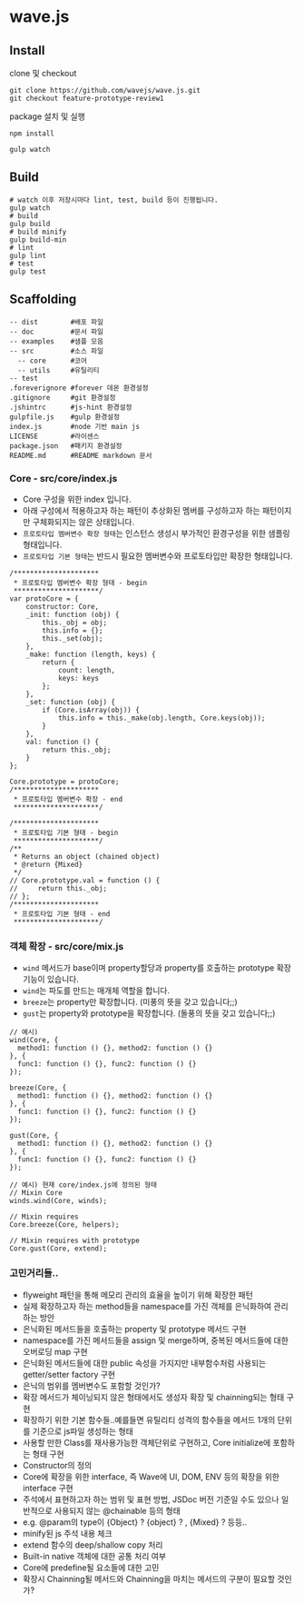 # wave.js

## Install

clone 및 checkout
```
git clone https://github.com/wavejs/wave.js.git
git checkout feature-prototype-review1
```

package 설치 및 실행
```
npm install

gulp watch
```

## Build

```
# watch 이후 저장시마다 lint, test, build 등이 진행됩니다.
gulp watch
# build
gulp build
# build minify
gulp build-min
# lint
gulp lint
# test
gulp test
```

## Scaffolding

```
-- dist        #배포 파일
-- doc         #문서 파일
-- examples    #샘플 모음
-- src         #소스 파일
  -- core      #코어
  -- utils     #유틸리티
-- test
.foreverignore #forever 데몬 환경설정
.gitignore     #git 환경설정
.jshintrc      #js-hint 환경설정
gulpfile.js    #gulp 환경설정
index.js       #node 기반 main js
LICENSE        #라이센스
package.json   #패키지 환경설정
README.md      #README markdown 문서
```

### Core - src/core/index.js
* Core 구성을 위한 index 입니다.
* 아래 구성에서 적용하고자 하는 패턴이 추상화된 멤버를 구성하고자 하는 패턴이지만 구체화되지는 않은 상태입니다.
* `프로토타입 멤버변수 확장 형태`는 인스턴스 생성시 부가적인 환경구성을 위한 샘플링 형태입니다.
* `프로토타입 기본 형태`는 반드시 필요한 멤버변수와 프로토타입만 확장한 형태입니다.
```
/*********************
 * 프로토타입 멤버변수 확장 형태 - begin
 *********************/
var protoCore = {
    constructor: Core,
    _init: function (obj) {
        this._obj = obj;
        this.info = {};
        this._set(obj);
    },
    _make: function (length, keys) {
        return {
            count: length,
            keys: keys
        };
    },
    _set: function (obj) {
        if (Core.isArray(obj)) {
            this.info = this._make(obj.length, Core.keys(obj));
        }
    },
    val: function () {
        return this._obj;
    }
};

Core.prototype = protoCore;
/*********************
 * 프로토타입 멤버변수 확장 - end
 *********************/
```

```
/*********************
 * 프로토타입 기본 형태 - begin
 *********************/
/**
 * Returns an object (chained object)
 * @return {Mixed}
 */
// Core.prototype.val = function () {
//     return this._obj;
// };
/*********************
 * 프로토타입 기본 형태 - end
 *********************/
```

### 객체 확장 - src/core/mix.js
* `wind` 메서드가 base이며 property할당과 property를 호출하는 prototype 확장기능이 있습니다.
* `wind`는 파도를 만드는 매개체 역할을 합니다.
* `breeze`는 property만 확장합니다. (미풍의 뜻을 갖고 있습니다;;)
* `gust`는 property와 prototype을 확장합니다. (돌풍의 뜻을 갖고 있습니다;;)
```
// 예시)
wind(Core, {
  method1: function () {}, method2: function () {}
}, {
  func1: function () {}, func2: function () {}
});

breeze(Core, {
  method1: function () {}, method2: function () {}
}, {
  func1: function () {}, func2: function () {}
});

gust(Core, {
  method1: function () {}, method2: function () {}
}, {
  func1: function () {}, func2: function () {}
});

// 예시) 현재 core/index.js에 정의된 형태
// Mixin Core
winds.wind(Core, winds);

// Mixin requires
Core.breeze(Core, helpers);

// Mixin requires with prototype
Core.gust(Core, extend);
```

### 고민거리들..

* flyweight 패턴을 통해 메모리 관리의 효율을 높이기 위해 확장한 패턴
* 실제 확장하고자 하는 method들을 namespace를 가진 객체를 은닉화하여 관리하는 방안
* 은닉화된 메서드들을 호출하는 property 및 prototype 메서드 구현
* namespace를 가진 메서드들을 assign 및 merge하며, 중복된 메서드들에 대한 오버로딩 map 구현
* 은닉화된 메서드들에 대한 public 속성을 가지지만 내부함수처럼 사용되는 getter/setter factory 구현
* 은닉의 범위를 멤버변수도 포함할 것인가?
* 확장 메서드가 체이닝되지 않은 형태에서도 생성자 확장 및 chainning되는 형태 구현
* 확장하기 위한 기본 함수들..예를들면 유틸리티 성격의 함수들을 메서드 1개의 단위를 기준으로 js파일 생성하는 형태
* 사용할 만한 Class를 재사용가능한 객체단위로 구현하고, Core initialize에 포함하는 형태 구현
* Constructor의 정의
* Core에 확장을 위한 interface, 즉 Wave에 UI, DOM, ENV 등의 확장을 위한 interface 구현
* 주석에서 표현하고자 하는 범위 및 표현 방법, JSDoc 버전 기준일 수도 있으나 일반적으로 사용되지 않는 @chainable 등의 형태
* e.g. @param의 type이 {Object} ? {object} ? , {Mixed} ? 등등..
* minify된 js 주석 내용 체크
* extend 함수의 deep/shallow copy 처리
* Built-in native 객체에 대한 공통 처리 여부
* Core에 predefine될 요소들에 대한 고민
* 확장시 Chainning될 메서드와 Chainning을 마치는 메서드의 구분이 필요할 것인가?
